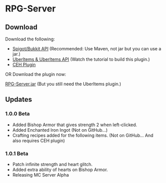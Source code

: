 # RPG-Server
## Download
Download the following:
- [Spigot/Bukkit API](https://maven.elmakers.com/repository/org/spigotmc/spigot-api/1.19.2-R0.1-SNAPSHOT/) (Recommended: Use Maven, not jar but you can use a jar.)
- [UberItems & UberItems API](https://www.youtube.com/watch?v=0Pn9uvVVMd0&ab_channel=ThirtyVirus) (Watch the tutorial to build this plugin.)
- [CEH Plugin](https://www.spigotmc.org/resources/1-9-1-19-custom-recipes-and-crafting-craftenhance.65058/)

OR Download the plugin now:

[RPG-Server.jar](https://www.dropbox.com/s/94ceeyb74hex29k/RPG-Plugin.jar?dl=1) (But you still need the UberItems plugin.)

## Updates
### 1.0.0 Beta
- Added Bishop Armor that gives strength 2 when left-clicked.
- Added Enchanted Iron Ingot (Not on GitHub...)
- Crafting recipes added for the following items. (Not on GitHub... And also requires CEH plugin)
### 1.0.1 Beta
- Patch infinite strength and heart glitch.
- Added extra ability of hearts on Bishop Armor.
- Releasing MC Server Alpha
